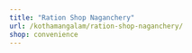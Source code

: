 ```yaml
---
title: "Ration Shop Naganchery"
url: /kothamangalam/ration-shop-naganchery/
shop: convenience
---
```

